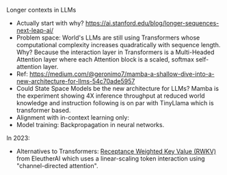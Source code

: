 Longer contexts in LLMs
* Actually start with why? https://ai.stanford.edu/blog/longer-sequences-next-leap-ai/
* Problem space: World's LLMs are still using Transformers whose computational complexity increases quadratically with sequence length. Why? Because the interaction layer in Transformers is a Multi-Headed Attention layer where each Attention block is a scaled, softmax self-attention layer.
* Ref: https://medium.com/@geronimo7/mamba-a-shallow-dive-into-a-new-architecture-for-llms-54c70ade5957
* Could State Space Models be the new architecture for LLMs? Mamba is the experiment showing 4X inference throughput at reduced world knowledge and instruction following is on par with TinyLlama which is transformer based.
* Alignment with in-context learning only:
* Model training: Backpropagation in neural networks.


In 2023:
* Alternatives to Transformers: [Receptance Weighted Key Value (RWKV)](https://arxiv.org/abs/2305.13048) from EleutherAI which uses a linear-scaling token interaction using "channel-directed attention".